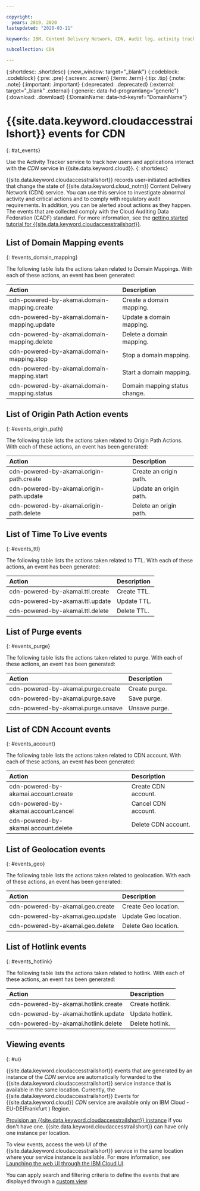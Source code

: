 ```yaml
---

copyright:
  years: 2019, 2020
lastupdated: "2020-03-11"

keywords: IBM, Content Delivery Network, CDN, Audit log, activity tracker, LogDNA, event

subcollection: CDN

---
```


{:shortdesc: .shortdesc}
{:new_window: target="_blank"}
{:codeblock: .codeblock}
{:pre: .pre}
{:screen: .screen}
{:term: .term}
{:tip: .tip}
{:note: .note}
{:important: .important}
{:deprecated: .deprecated}
{:external: target="_blank" .external}
{:generic: data-hd-programlang="generic"}
{:download: .download}
{:DomainName: data-hd-keyref="DomainName"}

# {{site.data.keyword.cloudaccesstrailshort}} events for CDN
{: #at_events}

Use the Activity Tracker service to track how users and applications interact with the _CDN_ service in {{site.data.keyword.cloud}}.
{: shortdesc}

{{site.data.keyword.cloudaccesstrailshort}} records user-initiated activities that change the state of {{site.data.keyword.cloud_notm}} Content Delivery Network (CDN) service. You can use this service to investigate abnormal activity and critical actions and to comply with regulatory audit requirements. In addition, you can be alerted about actions as they happen. The events that are collected comply with the Cloud Auditing Data Federation (CADF) standard. For more information, see the [getting started tutorial for {{site.data.keyword.cloudaccesstrailshort}}](/docs/services/Activity-Tracker-with-LogDNA?topic=logdnaat-getting-started#getting-started).


## List of Domain Mapping events
{: #events_domain_mapping}

The following table lists the actions taken related to Domain Mappings. With each of these actions, an event has been generated:

| Action                                              | Description                                            | 
|:-----------------------------------------------|:----------------------------------------------------|
| cdn-powered-by-akamai.domain-mapping.create | Create a domain mapping.     | 
| cdn-powered-by-akamai.domain-mapping.update | Update a domain mapping.     | 
| cdn-powered-by-akamai.domain-mapping.delete | Delete a domain mapping.     | 
| cdn-powered-by-akamai.domain-mapping.stop | Stop a domain mapping.     | 
| cdn-powered-by-akamai.domain-mapping.start | Start a domain mapping.     | 
| cdn-powered-by-akamai.domain-mapping.status | Domain mapping status change.     | 

## List of Origin Path Action events
{: #events_origin_path}

The following table lists the actions taken related to Origin Path Actions. With each of these actions, an event has been generated:

| Action                                              | Description                                            | 
|:-----------------------------------------------|:----------------------------------------------------|
| cdn-powered-by-akamai.origin-path.create | Create an origin path.     | 
| cdn-powered-by-akamai.origin-path.update | Update an origin path.     | 
| cdn-powered-by-akamai.origin-path.delete | Delete an origin path.     | 

## List of Time To Live events
{: #events_ttl}

The following table lists the actions taken related to TTL. With each of these actions, an event has been generated:

| Action                                              | Description                                            | 
|:-----------------------------------------------|:----------------------------------------------------|
| cdn-powered-by-akamai.ttl.create | Create TTL.     | 
| cdn-powered-by-akamai.ttl.update | Update TTL.     | 
| cdn-powered-by-akamai.ttl.delete | Delete TTL.     | 

## List of Purge events
{: #events_purge}

The following table lists the actions taken related to purge. With each of these actions, an event has been generated:

| Action                                              | Description                                            | 
|:-----------------------------------------------|:----------------------------------------------------|
| cdn-powered-by-akamai.purge.create | Create purge.     | 
| cdn-powered-by-akamai.purge.save | Save purge.     | 
| cdn-powered-by-akamai.purge.unsave | Unsave purge.     | 

## List of CDN Account events
{: #events_account}

The following table lists the actions taken related to CDN account. With each of these actions, an event has been generated:

| Action                                              | Description                                            | 
|:-----------------------------------------------|:----------------------------------------------------|
| cdn-powered-by-akamai.account.create | Create CDN account.     | 
| cdn-powered-by-akamai.account.cancel | Cancel CDN account.     | 
| cdn-powered-by-akamai.account.delete | Delete CDN account.     | 

## List of Geolocation events
{: #events_geo}

The following table lists the actions taken related to geolocation. With each of these actions, an event has been generated:

| Action                                              | Description                                            | 
|:-----------------------------------------------|:----------------------------------------------------|
| cdn-powered-by-akamai.geo.create | Create Geo location.     | 
| cdn-powered-by-akamai.geo.update | Update Geo location.     | 
| cdn-powered-by-akamai.geo.delete | Delete Geo location.     | 

## List of Hotlink events
{: #events_hotlink}

The following table lists the actions taken related to hotlink. With each of these actions, an event has been generated:

| Action                                              | Description                                            | 
|:-----------------------------------------------|:----------------------------------------------------|
| cdn-powered-by-akamai.hotlink.create | Create hotlink.     | 
| cdn-powered-by-akamai.hotlink.update | Update hotlink.     | 
| cdn-powered-by-akamai.hotlink.delete | Delete hotlink.     | 


## Viewing events
{: #ui}

{{site.data.keyword.cloudaccesstrailshort}} events that are generated by an instance of the _CDN_ service are automatically forwarded to the {{site.data.keyword.cloudaccesstrailshort}} service instance that is available in the same location. Currently, the {{site.data.keyword.cloudaccesstrailshort}} Events for {{site.data.keyword.cloud}} _CDN_ service are available only on IBM Cloud - EU-DE(Frankfurt ) Region.

[Provision an {{site.data.keyword.cloudaccesstrailshort}} instance](/docs/services/Activity-Tracker-with-LogDNA?topic=logdnaat-provision) if you don't have one. {{site.data.keyword.cloudaccesstrailshort}} can have only one instance per location.

To view events, access the web UI of the {{site.data.keyword.cloudaccesstrailshort}} service in the same location where your service instance is available. For more information, see [Launching the web UI through the IBM Cloud UI](/docs/services/Activity-Tracker-with-LogDNA?topic=logdnaat-launch#launch_step2).

You can apply search and filtering criteria to define the events that are displayed through a [custom view](/docs/services/Activity-Tracker-with-LogDNA?topic=logdnaat-views).
